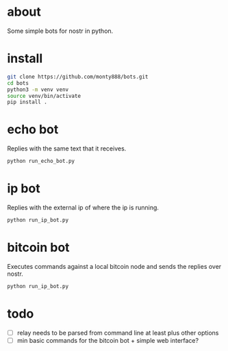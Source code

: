 # about
Some simple bots for nostr in python.

# install

```sh
git clone https://github.com/monty888/bots.git  
cd bots  
python3 -m venv venv   
source venv/bin/activate      
pip install .
```

# echo bot
Replies with the same text that it receives.

```sh
python run_echo_bot.py
```

# ip bot
Replies with the external ip of where the ip is running.

```sh
python run_ip_bot.py
```

# bitcoin bot
Executes commands against a local bitcoin node and sends the replies over nostr.
```sh
python run_ip_bot.py
```

# todo

- [ ] relay needs to be parsed from command line at least plus other options
- [ ] min basic commands for the bitcoin bot + simple web interface?
